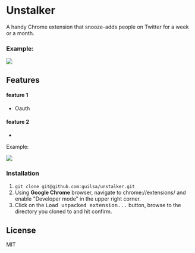 # Unstalker

A handy Chrome extension that snooze-adds people on Twitter for a week or a month.

### Example:

![](http://i.imgur.com/tbd.png)

## Features

#### feature 1

* Oauth

#### feature 2

* 

Example:

![](http://i.imgur.com/tbd.png)

### Installation

1. `git clone git@github.com:guilsa/unstalker.git`
2. Using **Google Chrome** browser, navigate to chrome://extensions/ and enable "Developer mode" in the upper right corner.
3. Click on the <kbd>Load unpacked extension...</kbd> button, browse to the directory you cloned to and hit confirm.

## License

MIT
